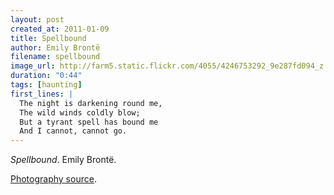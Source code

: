```yaml
---
layout: post
created_at: 2011-01-09
title: Spellbound
author: Emily Brontë
filename: spellbound
image_url: http://farm5.static.flickr.com/4055/4246753292_9e287fd094_z.jpg
duration: "0:44"
tags: [haunting]
first_lines: |
  The night is darkening round me,
  The wild winds coldly blow;
  But a tyrant spell has bound me
  And I cannot, cannot go.
---
```


_Spellbound_.  Emily Brontë.

[Photography source](http://www.flickr.com/photos/snugglepup/4246753292/).
